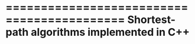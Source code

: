 ===========================================
Shortest-path algorithms implemented in C++
===========================================

